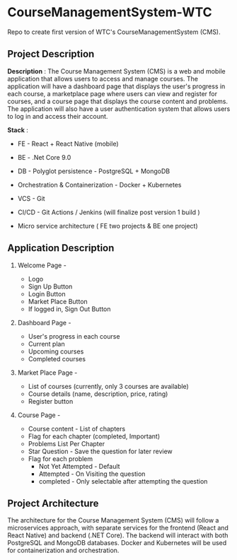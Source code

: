 # CourseManagementSystem-WTC
Repo to create first version of WTC's CourseManagementSystem (CMS).

## Project Description

**Description** : 
    The Course Management System (CMS) is a web and mobile application that allows users to access and manage courses. 
    The application will have a dashboard page that displays the user's progress in each course, a marketplace page where users can view and register for courses, and a course page that displays the course content and problems. 
    The application will also have a user authentication system that allows users to log in and access their account.

**Stack** : 

- FE - React + React Native (mobile)

- BE - .Net Core 9.0

- DB - Polyglot persistence - PostgreSQL + MongoDB

- Orchestration & Containerization - Docker + Kubernetes

- VCS - Git

- CI/CD - Git Actions / Jenkins (will finalize post version 1 build ) 

- Micro service architecture ( FE two projects & BE one project) 

## Application Description

1. Welcome Page - 
	- Logo
	- Sign Up Button
	- Login Button
	- Market Place Button
	- If logged in, Sign Out Button

2. Dashboard Page - 
	- User's progress in each course
	- Current plan
	- Upcoming courses
	- Completed courses

4. Market Place Page - 
	- List of courses (currently, only 3 courses are available)
	- Course details (name, description, price, rating)
	- Register button

5. Course Page - 
	- Course content - List of chapters
	- Flag for each chapter (completed, Important)
	- Problems List Per Chapter
	- Star Question - Save the question for later review
	- Flag for each problem 
		- Not Yet Attempted - Default
		- Attempted - On Visiting the question
		- completed - Only selectable after attempting the question 

## Project Architecture

The architecture for the Course Management System (CMS) will follow a microservices approach, with separate services for the frontend (React and React Native) and backend (.NET Core). The backend will interact with both PostgreSQL and MongoDB databases. Docker and Kubernetes will be used for containerization and orchestration.






